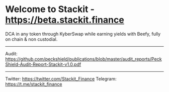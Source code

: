 # Welcome to Stackit - https://beta.stackit.finance

DCA in any token through KyberSwap while earning yields with Beefy, fully on chain & non custodial.

___
Audit: https://github.com/peckshield/publications/blob/master/audit_reports/PeckShield-Audit-Report-Stackit-v1.0.pdf

___
Twitter: https://twitter.com/Stackit_Finance
Telegram: https://t.me/stackit_finance
